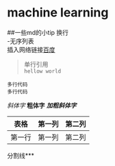 # machine learning
##一些md的小tip
换行<br>
-无序列表<br>
插入网络链接[百度](http://www.baidu.com "悬停显示文字")
> 单行引用<br>
`hellow world`

```
多行代码
多行代码
```

*斜体字* 
**粗体字** 
***加粗斜体字***

| 表格      | 第一列     | 第二列     |
| ---------- | :-----------:  | :-----------: |
| 第一行     | 第一列     | 第二列     |

分割线***
